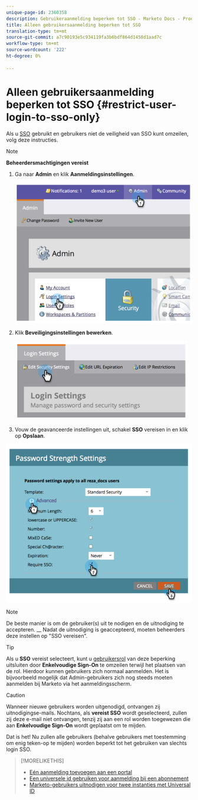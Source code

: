 ```yaml
---
unique-page-id: 2360358
description: Gebruikeraanmelding beperken tot SSO - Marketo Docs - Productdocumentatie
title: Alleen gebruikersaanmelding beperken tot SSO
translation-type: tm+mt
source-git-commit: a7c90193e5c934119fa3b6bdf864d1458d1aad7c
workflow-type: tm+mt
source-wordcount: '222'
ht-degree: 0%

---
```



# Alleen gebruikersaanmelding beperken tot SSO {#restrict-user-login-to-sso-only}

Als u [SSO](/help/marketo/product-docs/administration/additional-integrations/add-single-sign-on-to-a-portal.md) gebruikt en gebruikers niet de veiligheid van SSO kunt omzeilen, volg deze instructies.

>[!NOTE]
>
>**Beheerdersmachtigingen vereist**

1. Ga naar **Admin** en klik **Aanmeldingsinstellingen**.

   ![](assets/image2014-9-24-14-3a44-3a40.png)

1. Klik **Beveiligingsinstellingen bewerken**.

   ![](assets/image2014-9-24-14-3a44-3a53.png)

1. Vouw de geavanceerde instellingen uit, schakel **SSO** vereisen in en klik op **Opslaan**.

![](assets/image2014-9-24-14-3a45-3a6.png)

>[!NOTE]
>
>De beste manier is om de gebruiker(s) uit te nodigen en de uitnodiging te accepteren. __ Nadat de uitnodiging is geaccepteerd, moeten beheerders deze instellen op &quot;SSO vereisen&quot;.

>[!TIP]
>
>Als u **SSO** vereist selecteert, kunt u [gebruikersrol](/help/marketo/product-docs/administration/users-and-roles/create-delete-edit-and-change-a-user-role.md) van deze beperking uitsluiten door **Enkelvoudige Sign-On** te omzeilen terwijl het plaatsen van de rol. Hierdoor kunnen gebruikers zich normaal aanmelden. Het is bijvoorbeeld mogelijk dat Admin-gebruikers zich nog steeds moeten aanmelden bij Marketo via het aanmeldingsscherm.

>[!CAUTION]
>
>Wanneer nieuwe gebruikers worden uitgenodigd, ontvangen zij uitnodigingse-mails. Nochtans, als **vereist SSO** wordt geselecteerd, zullen zij deze e-mail niet ontvangen, tenzij zij aan een rol worden toegewezen die aan **Enkelvoudige Sign-On** wordt geplaatst om te mijden.

Dat is het! Nu zullen alle gebruikers (behalve gebruikers met toestemming om enig teken-op te mijden) worden beperkt tot het gebruiken van slechts login SSO.

>[!MORELIKETHIS]
>
>* [Eén aanmelding toevoegen aan een portal](/help/marketo/product-docs/administration/additional-integrations/add-single-sign-on-to-a-portal.md)
>* [Een universele id gebruiken voor aanmelding bij een abonnement](/help/marketo/product-docs/administration/settings/using-a-universal-id-for-subscription-login.md)
>* [Marketo-gebruikers uitnodigen voor twee instanties met Universal ID](https://nation.marketo.com/t5/Knowledgebase/Inviting-Marketo-Users-to-Two-Instances-with-Universal-ID-UID/ta-p/251122)

